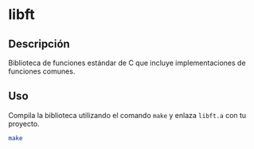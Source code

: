 # libft

## Descripción
Biblioteca de funciones estándar de C que incluye implementaciones de funciones comunes.

## Uso
Compila la biblioteca utilizando el comando `make` y enlaza `libft.a` con tu proyecto.

```sh
make
